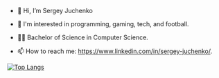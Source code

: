 - 👋 Hi, I’m Sergey Juchenko

- 👀 I'm interested in programming, gaming, tech, and football.

- 👨‍🎓 Bachelor of Science in Computer Science.

- 📫 How to reach me: https://www.linkedin.com/in/sergey-juchenko/. 


[![Top Langs](https://github-readme-stats.vercel.app/api/top-langs/?username=srjuchenko)](https://github.com/anuraghazra/github-readme-stats)
